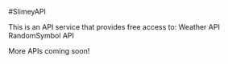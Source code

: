 #SlimeyAPI

This is an API service that provides free access to:
Weather API
RandomSymbol API

More APIs coming soon!